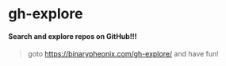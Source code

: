 # gh-explore

#### Search and explore repos on GitHub!!!

> goto https://binarypheonix.com/gh-explore/ and have fun!

